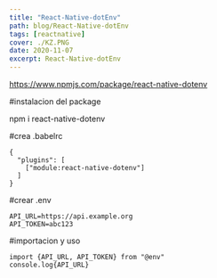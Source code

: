 ```yaml
---
title: "React-Native-dotEnv"
path: blog/React-Native-dotEnv
tags: [reactnative]
cover: ./KZ.PNG
date: 2020-11-07
excerpt: React-Native-dotEnv
---
```


https://www.npmjs.com/package/react-native-dotenv

#instalacion del package

npm i react-native-dotenv

#crea .babelrc

```
{
  "plugins": [
    ["module:react-native-dotenv"]
  ]
}
```

#crear .env

```
API_URL=https://api.example.org
API_TOKEN=abc123
```

#importacion y uso

```
import {API_URL, API_TOKEN} from "@env"
console.log{API_URL}
```
